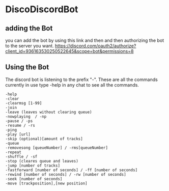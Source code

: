 # DiscoDiscordBot
## adding the Bot
you can add the bot by using this link and then and then authorizing the bot to the server you want.
https://discord.com/oauth2/authorize?client_id=936163530250522645&scope=bot&permissions=8
## Using the Bot
The discord bot is listening to the prefix "-".
These are all the commands currently in use type -help in any chat to see all the commands.

```
-help
-clear
-clearmsg [1-99]
-join
-leave (leaves without clearing queue)
-nowplaying  / -np
-pause / -ps
-resume / -rs
-ping
-play [url]
-skip (optional)[amount of tracks]
-queue
-removesong [queueNumber] / -rms[queueNumber]
-repeat
-shuffle / -sf
-stop (cleares queue and leaves)
-jump [number of tracks]
-fastforward [number of seconds] / -ff [number of seconds]
-rewind [number of seconds] / -rw [number of seconds]
-seek [number of seconds]
-move [trackposition],[new position]
```

